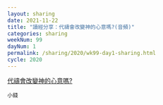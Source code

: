 ```yaml
---
layout: sharing
date: 2021-11-22
title: "讀經分享：代禱會改變神的心意嗎?(音頻)"
categories: sharing
weekNum: 99
dayNum: 1
permalink: /sharing/2020/wk99-day1-sharing.html
cycle: 2020
---
```


[代禱會改變神的心意嗎?](/media/2020/wk099/2021-11-22-bin.m4a)

`小錢`
